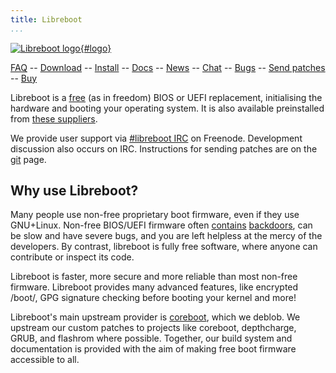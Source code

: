 ```yaml
---
title: Libreboot
...
```


[![Libreboot logo](logo/logo.svg "Canteloupe, the libreboot
mascot"){#logo}](faq.md#who-did-the-logo)

[FAQ](faq.md)                                                               --
[Download](download.md)                                                     --
[Install](docs/install/)                                                    --
[Docs](docs/)                                                               --
[News](news/)                                                               --
[Chat](https://webchat.freenode.net/?channels=libreboot)                    --
[Bugs](https://notabug.org/libreboot/libreboot/issues)                      --
[Send patches](git.md)                                                      --
[Buy](suppliers.md)

Libreboot is a [free](https://www.gnu.org/philosophy/free-sw.html) (as in
freedom) BIOS or UEFI replacement, initialising the hardware and booting your
operating system. It is also available preinstalled from
[these suppliers](suppliers.md).

We provide user support via [\#libreboot
IRC](https://webchat.freenode.net/?channels=libreboot) on Freenode. Development
discussion also occurs on IRC. Instructions for sending patches are
on the [git](git.md) page.

Why use Libreboot?
------------------

Many people use non-free proprietary boot firmware, even if they use GNU+Linux.
Non-free BIOS/UEFI firmware often
[contains](faq.md#intel) [backdoors](faq.md#amd), can be slow and have severe
bugs, and you are left helpless at the mercy of the developers. By contrast,
libreboot is fully free software, where anyone can contribute or inspect its
code.

Libreboot is faster, more secure and more reliable than most non-free
firmware. Libreboot provides many advanced features, like encrypted
/boot/, GPG signature checking before booting your kernel and more!

Libreboot's main upstream provider is [coreboot](https://www.coreboot.org/),
which we deblob. We upstream our custom patches to projects like coreboot,
depthcharge, GRUB, and flashrom where possible. Together, our build system
and documentation is provided with the aim of making free boot firmware
accessible to all.
